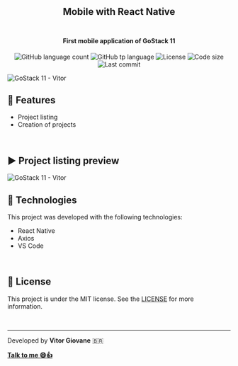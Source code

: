 <h2 align="center">
    <br>
    <br>
    Mobile with React Native
    <br>
    <br>  
</h2>
<h4 align="center">First mobile application of GoStack 11</h4>
<p align="center">
  <img alt="GitHub language count" src="https://img.shields.io/github/languages/count/vitorgiovane/gostack11-mobile-with-react-native?color=%2304D361">
  <img alt="GitHub tp language" src="https://img.shields.io/github/languages/top/vitorgiovane/gostack11-mobile-with-react-native">
  <img alt="License" src="https://img.shields.io/badge/license-MIT-%2304D361">
  <img alt="Code size" src="https://img.shields.io/github/languages/code-size/vitorgiovane/gostack11-mobile-with-react-native">
  <img alt="Last commit" src="https://img.shields.io/github/last-commit/vitorgiovane/gostack11-mobile-with-react-native">
</p>

<img alt="GoStack 11 - Vitor" src="https://res.cloudinary.com/vitorgiovane/image/upload/v1586588476/GoStack%2011/79037498-06fa2380-7ba8-11ea-96d1-6d039f72f0cf_ikydr4.png" />  

<br>

## :gem: Features
- Project listing
- Creation of projects

<br>

## :arrow_forward: Project listing preview
<img alt="GoStack 11 - Vitor" src="https://res.cloudinary.com/vitorgiovane/image/upload/v1588211141/GoStack%2011/mobile_w5atfs.png" />

## :rocket: Technologies
This project was developed with the following technologies:

- React Native
- Axios
- VS Code

<br>

## :page_with_curl: License
This project is under the MIT license. See the [LICENSE](https://github.com/vitorgiovane/gostack11-mobile-with-react-native/blob/master/LICENSE) for more information.

<br>

---
Developed by **Vitor Giovane** <span>&#x1f1e7;&#x1f1f7;</span>

**[Talk to me :smile::thumbsup:](https://www.linkedin.com/in/vitorgiovane)** 

